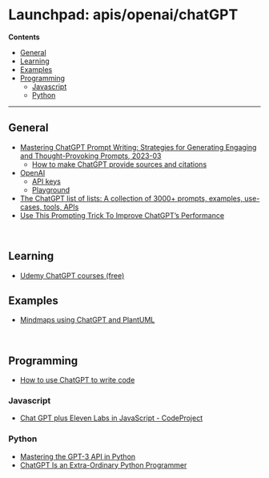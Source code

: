 # Launchpad: apis/openai/chatGPT
**Contents**
<!-- vscode-markdown-toc -->
* [General](#General)
* [Learning](#Learning)
* [Examples](#Examples)
* [Programming](#Programming)
	* [Javascript](#Javascript)
	* [Python](#Python)

<!-- vscode-markdown-toc-config
	numbering=false
	autoSave=true
	/vscode-markdown-toc-config -->
<!-- /vscode-markdown-toc -->

___


## <a name='General'></a>General
  * [Mastering ChatGPT Prompt Writing: Strategies for Generating Engaging and Thought-Provoking Prompts, 2023-03](https://saidulislam.com/mastering-chatgpt-prompt-writing-strategies-for-generating-engaging-and-thought-provoking-prompts-80560d263b67)
    * [How to make ChatGPT provide sources and citations](https://www.zdnet.com/article/how-to-make-chatgpt-provide-sources-and-citations/)
  * [OpenAI](https://platform.openai.com/)
    * [API keys](https://platform.openai.com/account/api-keys)
    * [Playground](https://platform.openai.com/playground)
  * [The ChatGPT list of lists: A collection of 3000+ prompts, examples, use-cases, tools, APIs](https://medium.com/mlearning-ai/the-chatgpt-list-of-lists-a-collection-of-1500-useful-mind-blowing-and-strange-use-cases-8b14c35eb)
  * [Use This Prompting Trick To Improve ChatGPT’s Performance](https://medium.com/mlearning-ai/use-this-prompting-trick-to-improve-chatgpts-performance-aefd5d9ba0e3)
</br>

## <a name='Learning'></a>Learning
  * [Udemy ChatGPT courses (free)](https://www.udemy.com/courses/search/?price=price-free&q=chatgpt&sort=relevance&src=sac&ranMID=39197&ranEAID=74vA7%2F1l88s&ranSiteID=74vA7_1l88s-qwx2KlEO9fJQsWhhiWV6Gw&utm_source=aff-campaign&LSNPUBID=74vA7%2F1l88s&utm_medium=udemyads)
  
## <a name='Examples'></a>Examples
  * [Mindmaps using ChatGPT and PlantUML](https://aruva.medium.com/mindmaps-using-chatgpt-and-plantuml-fb38c1d84a19)
</br>

## <a name='Programming'></a>Programming
  * [How to use ChatGPT to write code](https://www.zdnet.com/article/how-to-use-chatgpt-to-write-code/)

### <a name='Javascript'></a>Javascript
  * [Chat GPT plus Eleven Labs in JavaScript - CodeProject](https://www.codeproject.com/Articles/5357186/Chat-GPT-plus-Eleven-Labs-in-JavaScript)
  
### <a name='Python'></a>Python
  * [Mastering the GPT-3 API in Python](https://medium.datadriveninvestor.com/mastering-chatgpt-in-python-a53814e834b0)
  * [ChatGPT Is an Extra-Ordinary Python Programmer](https://betterprogramming.pub/chatgpt-is-an-extra-ordinary-python-programmer-386a4081a504)

